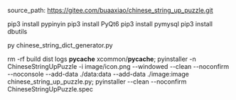 <!-- ------------------------------------------------------------------------
Copyright (c) 2023 project Chinese string up puzzle
This project is licensed under GNU GPL version 2.0 or above
author: buaaxiao
-- ------------------------------------------------------------------------- -->

source_path:
<https://gitee.com/buaaxiao/chinese_string_up_puzzle.git>

 pip3 install pypinyin
 pip3 install PyQt6
 pip3 install pymysql
 pip3 install dbutils

<!-- 成语库生成 -->

py chinese_string_dict_generator.py

<!-- mac打包： -->
<!-- pip install Pillow; -->

rm -rf build dist logs **pycache** xcommon/**pycache**;
pyinstaller -n ChineseStringUpPuzzle -i image/icon.png --windowed --clean --noconfirm --noconsole --add-data ./data:data --add-data ./image:image chinese_string_up_puzzle.py;
pyinstaller --clean --noconfirm ChineseStringUpPuzzle.spec
